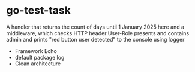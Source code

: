 # go-test-task
A handler that returns the count of days until 1 January 2025 here and a middleware, which checks HTTP header User-Role presents and contains admin and prints "red button user detected" to the console using logger

- Framework Echo
- default package log
- Clean architecture
